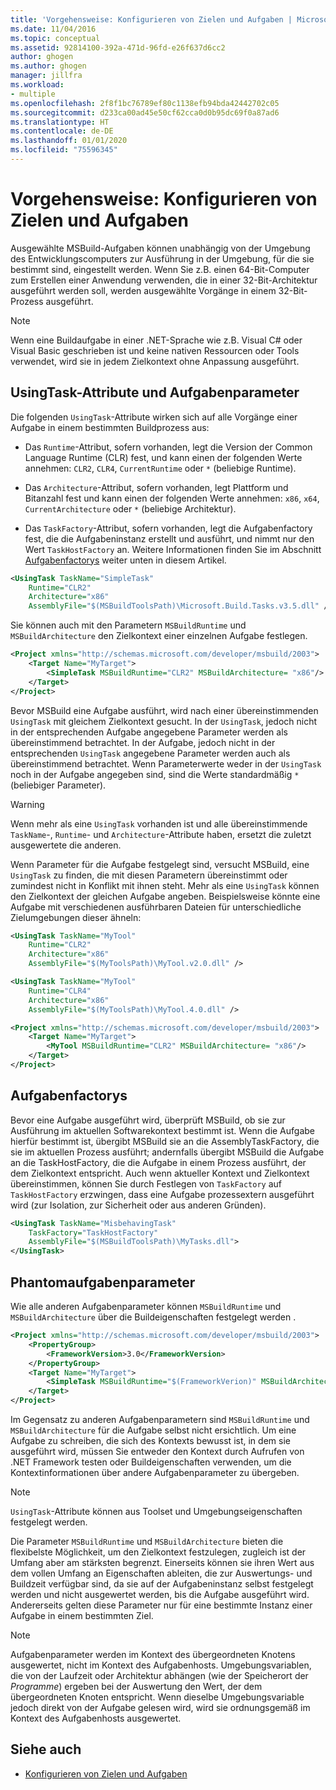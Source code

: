 ```yaml
---
title: 'Vorgehensweise: Konfigurieren von Zielen und Aufgaben | Microsoft-Dokumentation'
ms.date: 11/04/2016
ms.topic: conceptual
ms.assetid: 92814100-392a-471d-96fd-e26f637d6cc2
author: ghogen
ms.author: ghogen
manager: jillfra
ms.workload:
- multiple
ms.openlocfilehash: 2f8f1bc76789ef80c1138efb94bda42442702c05
ms.sourcegitcommit: d233ca00ad45e50cf62cca0d0b95dc69f0a87ad6
ms.translationtype: HT
ms.contentlocale: de-DE
ms.lasthandoff: 01/01/2020
ms.locfileid: "75596345"
---
```

# <a name="how-to-configure-targets-and-tasks"></a>Vorgehensweise: Konfigurieren von Zielen und Aufgaben
Ausgewählte MSBuild-Aufgaben können unabhängig von der Umgebung des Entwicklungscomputers zur Ausführung in der Umgebung, für die sie bestimmt sind, eingestellt werden. Wenn Sie z.B. einen 64-Bit-Computer zum Erstellen einer Anwendung verwenden, die in einer 32-Bit-Architektur ausgeführt werden soll, werden ausgewählte Vorgänge in einem 32-Bit-Prozess ausgeführt.

> [!NOTE]
> Wenn eine Buildaufgabe in einer .NET-Sprache wie z.B. Visual C# oder Visual Basic geschrieben ist und keine nativen Ressourcen oder Tools verwendet, wird sie in jedem Zielkontext ohne Anpassung ausgeführt.

## <a name="usingtask-attributes-and-task-parameters"></a>UsingTask-Attribute und Aufgabenparameter
Die folgenden `UsingTask`-Attribute wirken sich auf alle Vorgänge einer Aufgabe in einem bestimmten Buildprozess aus:

- Das `Runtime`-Attribut, sofern vorhanden, legt die Version der Common Language Runtime (CLR) fest, und kann einen der folgenden Werte annehmen: `CLR2`, `CLR4`, `CurrentRuntime` oder `*` (beliebige Runtime).

- Das `Architecture`-Attribut, sofern vorhanden, legt Plattform und Bitanzahl fest und kann einen der folgenden Werte annehmen: `x86`, `x64`, `CurrentArchitecture` oder `*` (beliebige Architektur).

- Das `TaskFactory`-Attribut, sofern vorhanden, legt die Aufgabenfactory fest, die die Aufgabeninstanz erstellt und ausführt, und nimmt nur den Wert `TaskHostFactory` an. Weitere Informationen finden Sie im Abschnitt [Aufgabenfactorys](#task-factories) weiter unten in diesem Artikel.

```xml
<UsingTask TaskName="SimpleTask"
    Runtime="CLR2"
    Architecture="x86"
    AssemblyFile="$(MSBuildToolsPath)\Microsoft.Build.Tasks.v3.5.dll" />
```

Sie können auch mit den Parametern `MSBuildRuntime` und `MSBuildArchitecture` den Zielkontext einer einzelnen Aufgabe festlegen.

```xml
<Project xmlns="http://schemas.microsoft.com/developer/msbuild/2003">
    <Target Name="MyTarget">
        <SimpleTask MSBuildRuntime="CLR2" MSBuildArchitecture= "x86"/>
    </Target>
</Project>
```

Bevor MSBuild eine Aufgabe ausführt, wird nach einer übereinstimmenden `UsingTask` mit gleichem Zielkontext gesucht. In der `UsingTask`, jedoch nicht in der entsprechenden Aufgabe angegebene Parameter werden als übereinstimmend betrachtet. In der Aufgabe, jedoch nicht in der entsprechenden `UsingTask` angegebene Parameter werden auch als übereinstimmend betrachtet. Wenn Parameterwerte weder in der `UsingTask` noch in der Aufgabe angegeben sind, sind die Werte standardmäßig `*` (beliebiger Parameter).

> [!WARNING]
> Wenn mehr als eine `UsingTask` vorhanden ist und alle übereinstimmende `TaskName`-, `Runtime`- und `Architecture`-Attribute haben, ersetzt die zuletzt ausgewertete die anderen.

 Wenn Parameter für die Aufgabe festgelegt sind, versucht MSBuild, eine `UsingTask` zu finden, die mit diesen Parametern übereinstimmt oder zumindest nicht in Konflikt mit ihnen steht. Mehr als eine `UsingTask` können den Zielkontext der gleichen Aufgabe angeben. Beispielsweise könnte eine Aufgabe mit verschiedenen ausführbaren Dateien für unterschiedliche Zielumgebungen dieser ähneln:

```xml
<UsingTask TaskName="MyTool"
    Runtime="CLR2"
    Architecture="x86"
    AssemblyFile="$(MyToolsPath)\MyTool.v2.0.dll" />

<UsingTask TaskName="MyTool"
    Runtime="CLR4"
    Architecture="x86"
    AssemblyFile="$(MyToolsPath)\MyTool.4.0.dll" />

<Project xmlns="http://schemas.microsoft.com/developer/msbuild/2003">
    <Target Name="MyTarget">
        <MyTool MSBuildRuntime="CLR2" MSBuildArchitecture= "x86"/>
    </Target>
</Project>

```

## <a name="task-factories"></a>Aufgabenfactorys
Bevor eine Aufgabe ausgeführt wird, überprüft MSBuild, ob sie zur Ausführung im aktuellen Softwarekontext bestimmt ist. Wenn die Aufgabe hierfür bestimmt ist, übergibt MSBuild sie an die AssemblyTaskFactory, die sie im aktuellen Prozess ausführt; andernfalls übergibt MSBuild die Aufgabe an die TaskHostFactory, die die Aufgabe in einem Prozess ausführt, der dem Zielkontext entspricht. Auch wenn aktueller Kontext und Zielkontext übereinstimmen, können Sie durch Festlegen von `TaskFactory` auf `TaskHostFactory` erzwingen, dass eine Aufgabe prozessextern ausgeführt wird (zur Isolation, zur Sicherheit oder aus anderen Gründen).

```xml
<UsingTask TaskName="MisbehavingTask"
    TaskFactory="TaskHostFactory"
    AssemblyFile="$(MSBuildToolsPath)\MyTasks.dll">
</UsingTask>
```

## <a name="phantom-task-parameters"></a>Phantomaufgabenparameter
Wie alle anderen Aufgabenparameter können `MSBuildRuntime` und `MSBuildArchitecture` über die Buildeigenschaften festgelegt werden .

```xml
<Project xmlns="http://schemas.microsoft.com/developer/msbuild/2003">
    <PropertyGroup>
        <FrameworkVersion>3.0</FrameworkVersion>
    </PropertyGroup>
    <Target Name="MyTarget">
        <SimpleTask MSBuildRuntime="$(FrameworkVerion)" MSBuildArchitecture= "x86"/>
    </Target>
</Project>
```

Im Gegensatz zu anderen Aufgabenparametern sind `MSBuildRuntime` und `MSBuildArchitecture` für die Aufgabe selbst nicht ersichtlich. Um eine Aufgabe zu schreiben, die sich des Kontexts bewusst ist, in dem sie ausgeführt wird, müssen Sie entweder den Kontext durch Aufrufen von .NET Framework testen oder Buildeigenschaften verwenden, um die Kontextinformationen über andere Aufgabenparameter zu übergeben.

> [!NOTE]
> `UsingTask`-Attribute können aus Toolset und Umgebungseigenschaften festgelegt werden.

Die Parameter `MSBuildRuntime` und `MSBuildArchitecture` bieten die flexibelste Möglichkeit, um den Zielkontext festzulegen, zugleich ist der Umfang aber am stärksten begrenzt. Einerseits können sie ihren Wert aus dem vollen Umfang an Eigenschaften ableiten, die zur Auswertungs- und Buildzeit verfügbar sind, da sie auf der Aufgabeninstanz selbst festgelegt werden und nicht ausgewertet werden, bis die Aufgabe ausgeführt wird. Andererseits gelten diese Parameter nur für eine bestimmte Instanz einer Aufgabe in einem bestimmten Ziel.

> [!NOTE]
> Aufgabenparameter werden im Kontext des übergeordneten Knotens ausgewertet, nicht im Kontext des Aufgabenhosts. Umgebungsvariablen, die von der Laufzeit oder Architektur abhängen (wie der Speicherort der *Programme*) ergeben bei der Auswertung den Wert, der dem übergeordneten Knoten entspricht. Wenn dieselbe Umgebungsvariable jedoch direkt von der Aufgabe gelesen wird, wird sie ordnungsgemäß im Kontext des Aufgabenhosts ausgewertet.

## <a name="see-also"></a>Siehe auch
- [Konfigurieren von Zielen und Aufgaben](../msbuild/configuring-targets-and-tasks.md)

